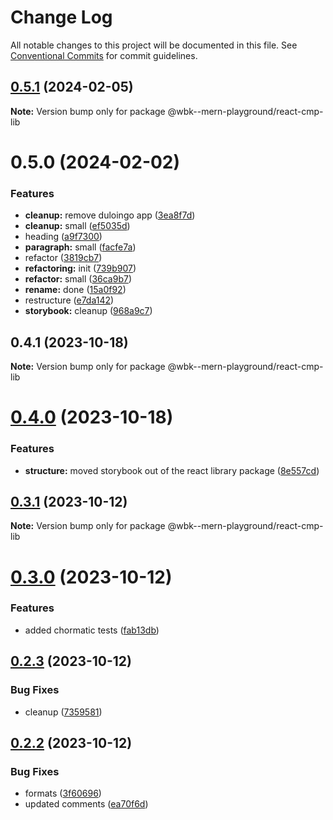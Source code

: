 # Change Log

All notable changes to this project will be documented in this file.
See [Conventional Commits](https://conventionalcommits.org) for commit guidelines.

## [0.5.1](https://github.com/paulAlexSerban/wbk--mern-playground/compare/@wbk--mern-playground/react-cmp-lib@0.5.0...@wbk--mern-playground/react-cmp-lib@0.5.1) (2024-02-05)

**Note:** Version bump only for package @wbk--mern-playground/react-cmp-lib

# 0.5.0 (2024-02-02)

### Features

-   **cleanup:** remove duloingo app ([3ea8f7d](https://github.com/paulAlexSerban/wbk--mern-playground/commit/3ea8f7d47da9759c9ea8f62599a8aa4250b38c3c))
-   **cleanup:** small ([ef5035d](https://github.com/paulAlexSerban/wbk--mern-playground/commit/ef5035dd88231efce920b3a5ed7e94acaaa02811))
-   heading ([a9f7300](https://github.com/paulAlexSerban/wbk--mern-playground/commit/a9f7300df1e69167ada74ff161798555b3727750))
-   **paragraph:** small ([facfe7a](https://github.com/paulAlexSerban/wbk--mern-playground/commit/facfe7ab7847f8af286e46fee916ac950d709ff5))
-   refactor ([3819cb7](https://github.com/paulAlexSerban/wbk--mern-playground/commit/3819cb7dabfd32836e6acd0d5a8089b467ea5985))
-   **refactoring:** init ([739b907](https://github.com/paulAlexSerban/wbk--mern-playground/commit/739b9078aa89501f101b009f87f09b49054815c0))
-   **refactor:** small ([36ca9b7](https://github.com/paulAlexSerban/wbk--mern-playground/commit/36ca9b7dfff9673b918f52a9f80790f6d27cf44d))
-   **rename:** done ([15a0f92](https://github.com/paulAlexSerban/wbk--mern-playground/commit/15a0f92f47690da6021269d43d7489cb72cdc514))
-   restructure ([e7da142](https://github.com/paulAlexSerban/wbk--mern-playground/commit/e7da1422fa1001435ee4f7e086684e2ce2a65276))
-   **storybook:** cleanup ([968a9c7](https://github.com/paulAlexSerban/wbk--mern-playground/commit/968a9c70db907e0e757ec6b2e2f9a1c032354bf2))

## 0.4.1 (2023-10-18)

**Note:** Version bump only for package @wbk--mern-playground/react-cmp-lib

# [0.4.0](https://github.com/paulAlexSerban/wbk--mern-playground/compare/@wbk--mern-playground/react-cmp-lib@0.3.1...@wbk--mern-playground/react-cmp-lib@0.4.0) (2023-10-18)

### Features

-   **structure:** moved storybook out of the react library package ([8e557cd](https://github.com/paulAlexSerban/wbk--mern-playground/commit/8e557cdce96bd430df38d3da4460df4774b79b3d))

## [0.3.1](https://github.com/paulAlexSerban/wbk--mern-playground/compare/@wbk--mern-playground/react-cmp-lib@0.3.0...@wbk--mern-playground/react-cmp-lib@0.3.1) (2023-10-12)

**Note:** Version bump only for package @wbk--mern-playground/react-cmp-lib

# [0.3.0](https://github.com/paulAlexSerban/wbk--mern-playground/compare/@wbk--mern-playground/react-cmp-lib@0.2.3...@wbk--mern-playground/react-cmp-lib@0.3.0) (2023-10-12)

### Features

-   added chormatic tests ([fab13db](https://github.com/paulAlexSerban/wbk--mern-playground/commit/fab13db64d15606ec3e1bee1ac658c7b21827ee9))

## [0.2.3](https://github.com/paulAlexSerban/wbk--mern-playground/compare/@wbk--mern-playground/react-cmp-lib@0.2.2...@wbk--mern-playground/react-cmp-lib@0.2.3) (2023-10-12)

### Bug Fixes

-   cleanup ([7359581](https://github.com/paulAlexSerban/wbk--mern-playground/commit/735958170f11f71fccdae07f851dce5aa62f477a))

## [0.2.2](https://github.com/paulAlexSerban/wbk--mern-playground/compare/@wbk--mern-playground/react-cmp-lib@0.2.1...@wbk--mern-playground/react-cmp-lib@0.2.2) (2023-10-12)

### Bug Fixes

-   formats ([3f60696](https://github.com/paulAlexSerban/wbk--mern-playground/commit/3f6069645d1ccb4d85fedfffabfbcd396a619bde))
-   updated comments ([ea70f6d](https://github.com/paulAlexSerban/wbk--mern-playground/commit/ea70f6d7acd23748d9dac8b44fe7d12f492febd8))
